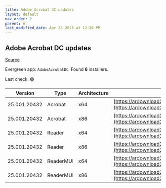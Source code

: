```yaml
---
title: Adobe Acrobat DC updates
layout: default
nav_order: 2
parent: A
last_modified_date: Apr 25 2025 at 12:26 PM
---
```


## Adobe Acrobat DC updates

[Source](https://www.adobe.com/devnet-docs/acrobatetk/tools/ReleaseNotesDC/index.html)

Evergreen app: `AdobeAcrobatDC`. Found **6** installers.

Last check: 🟢

| Version      | Type      | Architecture | URI                                                                                                                                                                                                                      |
| ------------ | --------- | ------------ | ------------------------------------------------------------------------------------------------------------------------------------------------------------------------------------------------------------------------ |
| 25.001.20432 | Acrobat   | x64          | [https://ardownload2.adobe.com/pub/adobe/acrobat/win/AcrobatDC/2500120432/AcrobatDCx64Upd2500120432.msp](https://ardownload2.adobe.com/pub/adobe/acrobat/win/AcrobatDC/2500120432/AcrobatDCx64Upd2500120432.msp)         |
| 25.001.20432 | Acrobat   | x86          | [https://ardownload2.adobe.com/pub/adobe/acrobat/win/AcrobatDC/2500120432/AcrobatDCUpd2500120432.msp](https://ardownload2.adobe.com/pub/adobe/acrobat/win/AcrobatDC/2500120432/AcrobatDCUpd2500120432.msp)               |
| 25.001.20432 | Reader    | x64          | [https://ardownload2.adobe.com/pub/adobe/acrobat/win/AcrobatDC/2500120432/AcroRdrDCx64Upd2500120432.msp](https://ardownload2.adobe.com/pub/adobe/acrobat/win/AcrobatDC/2500120432/AcroRdrDCx64Upd2500120432.msp)         |
| 25.001.20432 | Reader    | x86          | [https://ardownload2.adobe.com/pub/adobe/reader/win/AcrobatDC/2500120432/AcroRdrDCUpd2500120432.msp](https://ardownload2.adobe.com/pub/adobe/reader/win/AcrobatDC/2500120432/AcroRdrDCUpd2500120432.msp)                 |
| 25.001.20432 | ReaderMUI | x64          | [https://ardownload2.adobe.com/pub/adobe/acrobat/win/AcrobatDC/2500120432/AcroRdrDCx64Upd2500120432_MUI.msp](https://ardownload2.adobe.com/pub/adobe/acrobat/win/AcrobatDC/2500120432/AcroRdrDCx64Upd2500120432_MUI.msp) |
| 25.001.20432 | ReaderMUI | x86          | [https://ardownload2.adobe.com/pub/adobe/reader/win/AcrobatDC/2500120432/AcroRdrDCUpd2500120432_MUI.msp](https://ardownload2.adobe.com/pub/adobe/reader/win/AcrobatDC/2500120432/AcroRdrDCUpd2500120432_MUI.msp)         |
